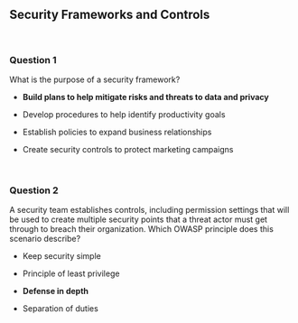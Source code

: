 ## Security Frameworks and Controls


<br>


### Question 1

What is the purpose of a security framework?

* **Build plans to help mitigate risks and threats to data and privacy**

* Develop procedures to help identify productivity goals

* Establish policies to expand business relationships 

* Create security controls to protect marketing campaigns


<br>

### Question 2

A security team establishes controls, including permission settings that will be used to create multiple security points that a threat actor must get through to breach their organization. Which OWASP principle does this scenario describe?

* Keep security simple

* Principle of least privilege

* **Defense in depth**

* Separation of duties